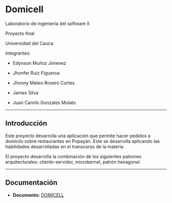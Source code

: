 # Domicell

Laboratorio de ingeniería del software II

Proyecto final 

Universidad del Cauca

Integrantes:  

   * Edynson Muñoz Jimenez 
 
   * Jhonfer Ruiz Figueroa 

   * Jhonny Mateo Rosero Cortes 

   * James Silva 

   * Juan Camilo Gonzales Mulato
  
****

## Introducción

Este proyecto desarrolla una aplicación que permite hacer pedidos a domicilo sobre restaurantes en Popayán. Este se desarrolla aplicando las habilidades desarrolladas en el transcurso de la materia.

El proyecto desarrolla la combinación de los siguientes patrones arquitecturales: cliente-servidor, microkernel, patrón hexagonal.

****

## Documentación

* **Documento:**  [DOMICELL](https://drive.google.com/file/d/1wgd6-tQti9LU3BXahShLRiFcQ3A251R8/view?usp=sharing)
